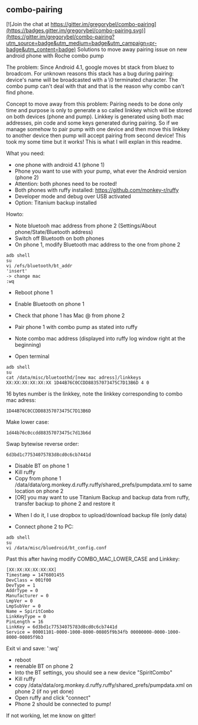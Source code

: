 ## combo-pairing

[![Join the chat at https://gitter.im/gregorybel/combo-pairing](https://badges.gitter.im/gregorybel/combo-pairing.svg)](https://gitter.im/gregorybel/combo-pairing?utm_source=badge&utm_medium=badge&utm_campaign=pr-badge&utm_content=badge)
Solutions to move away pairing issue on new android phone with Roche combo pump

The problem:
Since Android 4.1, google moves bt stack from bluez to broadcom. For unknown reasons this stack has a bug during pairing: device's name will be broadcasted with a \0 terminated character. The combo pump can't deal with that and that is the reason why combo can't find phone.

Concept to move away from this problem:
Pairing needs to be done only time and purpose is only to generate a so called linkkey which will be stored on both devices (phone and pump). Linkkey is generated using both mac addresses, pin code and some keys generated during pairing. So if we manage somehow to pair pump with one device and then move this linkkey to another device then pump will accept pairing from second device! This took my some time but it works! This is what I will explan in this readme.

What you need:
- one phone with android 4.1 (phone 1)
- Phone you want to use with your pump, what ever the Android version (phone 2)
- Attention: both phones need to be rooted!
- Both phones with ruffy installed: https://github.com/monkey-r/ruffy
- Developer mode and debug over USB activated
- Option: Titanium backup installed


Howto:
- Note bluetooh mac address from phone 2 (Settings/About phone/State/Bluetooth address)
- Switch off Bluetooth on both phones
- On phone 1, modify Bluetooth mac address to the one from phone 2
```
adb shell
su
vi /efs/bluetooth/bt_addr
'insert'
-> change mac
:wq
```
- Reboot phone 1

- Enable Bluetooth on phone 1
- Check that phone 1 has Mac @ from phone 2
- Pair phone 1 with combo pump as stated into ruffy
- Note combo mac address (displayed into ruffy log window right at the beginning)
- Open terminal
```
adb shell
su
cat /data/misc/bluetoothd/[new mac adress]/linkkeys
XX:XX:XX:XX:XX:XX 1D44B76C0CCDD88357073475C7D13B6D 4 0
```

16 bytes number is the linkkey, note the linkkey corresponding to combo mac adress:
```
1D44B76C0CCDD88357073475C7D13B6D
```

Make lower case:
```
1d44b76c0ccdd88357073475c7d13b6d
```

Swap bytewise reverse order:
```
6d3bd1c77534075783d8cd0c6cb7441d
```

- Disable BT on phone 1
- Kill ruffy
- Copy from phone 1 /data/data/org.monkey.d.ruffy.ruffy/shared_prefs/pumpdata.xml to same location on phone 2
- [OR] you may want to use Titanium Backup and backup data from ruffy, transfer backup to phone 2 and restore it
* When I do it, I use dropbox to upload/download backup file (only data)

- Connect phone 2 to PC:
```
adb shell
su
vi /data/misc/bluedroid/bt_config.conf
```

Past this after having modify COMBO_MAC_LOWER_CASE and Linkkey:
```
[XX:XX:XX:XX:XX:XX]
Timestamp = 1476801455
DevClass = 001f00
DevType = 1
AddrType = 0
Manufacturer = 0
LmpVer = 0
LmpSubVer = 0
Name = SpiritCombo
LinkKeyType = 0
PinLength = 16
LinkKey = 6d3bd1c77534075783d8cd0c6cb7441d
Service = 00001101-0000-1000-8000-00805f9b34fb 00000000-0000-1000-8000-00805f9b3
```

Exit vi and save: ':wq'

- reboot
- reenable BT on phone 2
- Into the BT settings, you should see a new device "SpiritCombo"
- Kill ruffy
- copy /data/data/org.monkey.d.ruffy.ruffy/shared_prefs/pumpdata.xml on phone 2 (if no yet done)
- Open ruffy and click "connect"
- Phone 2 should be connected to pump!

If not working, let me know on gitter!
